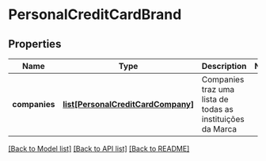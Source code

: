 # PersonalCreditCardBrand

## Properties
Name | Type | Description | Notes
------------ | ------------- | ------------- | -------------
**companies** | [**list[PersonalCreditCardCompany]**](PersonalCreditCardCompany.md) | Companies traz uma lista de todas as instituições da Marca | 

[[Back to Model list]](../README.md#documentation-for-models) [[Back to API list]](../README.md#documentation-for-api-endpoints) [[Back to README]](../README.md)


